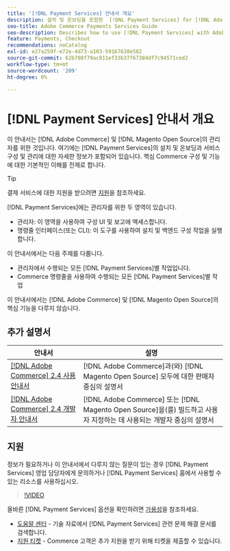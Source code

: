 ```yaml
---
title: '[!DNL Payment Services] 안내서 개요'
description: 설치 및 온보딩을 포함한  [!DNL Payment Services] for [!DNL Adobe Commerce] and [!DNL Magento Open Source] 관리자에 대한 포괄적인 정보
seo-title: Adobe Commerce Payments Services Guide
seo-description: Describes how to use [!DNL Payment Services] with Adobe Commerce or [!DNL Magento Open Source].
feature: Payments, Checkout
recommendations: noCatalog
exl-id: e27a259f-e72e-4d73-a103-59167638e582
source-git-commit: 62b708f79ac011ef33b37f67384df7c94571ced2
workflow-type: tm+mt
source-wordcount: '209'
ht-degree: 0%

---
```


# [!DNL Payment Services] 안내서 개요

이 안내서는 [!DNL Adobe Commerce] 및 [!DNL Magento Open Source]의 관리자를 위한 것입니다. 여기에는 [!DNL Payment Services]의 설치 및 온보딩과 서비스 구성 및 관리에 대한 자세한 정보가 포함되어 있습니다. 핵심 Commerce 구성 및 기능에 대한 기본적인 이해를 전제로 합니다.

>[!TIP]
>
>결제 서비스에 대한 지원을 받으려면 [지원](#support)을 참조하세요.

[!DNL Payment Services]에는 관리자를 위한 두 영역이 있습니다.

* 관리자: 이 영역을 사용하여 구성 UI 및 보고에 액세스합니다.
* 명령줄 인터페이스(또는 CLI): 이 도구를 사용하여 설치 및 백엔드 구성 작업을 실행합니다.

이 안내서에서는 다음 주제를 다룹니다.

* 관리자에서 수행되는 모든 [!DNL Payment Services]별 작업입니다.
* Commerce 명령줄을 사용하여 수행되는 모든 [!DNL Payment Services]별 작업

이 안내서에서는 [!DNL Adobe Commerce] 및 [!DNL Magento Open Source]의 핵심 기능을 다루지 않습니다.

## 추가 설명서

| 안내서 | 설명 |
|------ | ----------- |
| [[!DNL Adobe Commerce] 2.4 사용 안내서](https://experienceleague.adobe.com/docs/commerce-admin/user-guides/home.html) | [!DNL Adobe Commerce]과(와) [!DNL Magento Open Source] 모두에 대한 판매자 중심의 설명서 |
| [[!DNL Adobe Commerce] 2.4 개발자 안내서](https://developer.adobe.com/commerce/docs) | [!DNL Adobe Commerce] 또는 [!DNL Magento Open Source]을(를) 빌드하고 사용자 지정하는 데 사용되는 개발자 중심의 설명서 |

## 지원

정보가 필요하거나 이 안내서에서 다루지 않는 질문이 있는 경우 [!DNL Payment Services] 영업 담당자에게 문의하거나 [!DNL Payment Services] 홈에서 사용할 수 있는 리소스를 사용하십시오.

>[!VIDEO](https://video.tv.adobe.com/v/3447836)

올바른 [!DNL Payment Services] 옵션을 확인하려면 [가용성](overview.md#availability)을 참조하세요.

* [도움말 센터](https://experienceleague.adobe.com/docs/commerce-knowledge-base/kb/overview.html) - 기술 자료에서 [!DNL Payment Services] 관련 문제 해결 문서를 검색합니다.
* [지원 티켓](https://experienceleague.adobe.com/docs/commerce-knowledge-base/kb/help-center-guide/magento-help-center-user-guide.html#submit-ticket) - Commerce 고객은 추가 지원을 받기 위해 티켓을 제출할 수 있습니다.
